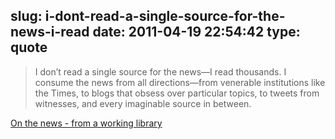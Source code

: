 slug: i-dont-read-a-single-source-for-the-news-i-read
date: 2011-04-19 22:54:42
type: quote
---

> I don’t read a single source for the news—I read thousands. I consume the news from all directions—from venerable institutions like the Times, to blogs that obsess over particular topics, to tweets from witnesses, and every imaginable source in between.

[On the news - from a working library](http://aworkinglibrary.com/library/archives/on_the_news/)
